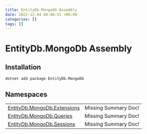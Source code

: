 ```yaml
---
title: EntityDb.MongoDb Assembly
date: 2022-12-04 08:08:51 +00:00
categories: []
tags: []
---
```


# EntityDb.MongoDb Assembly
## Installation
```sh
dotnet add package EntityDb.MongoDb
```
## Namespaces
<table><tr><td><a href='dotnet/entitydb-mongodb-extensions'>EntityDb.MongoDb.Extensions</a></td><td>Missing Summary Doc!</td></tr><tr><td><a href='dotnet/entitydb-mongodb-queries'>EntityDb.MongoDb.Queries</a></td><td>Missing Summary Doc!</td></tr><tr><td><a href='dotnet/entitydb-mongodb-sessions'>EntityDb.MongoDb.Sessions</a></td><td>Missing Summary Doc!</td></tr></table>
